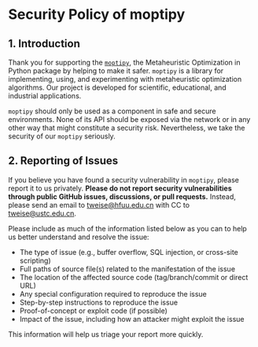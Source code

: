 # Security Policy of moptipy

## 1. Introduction

Thank you for supporting the [`moptipy`](https://thomasweise.github.io/moptipy), the Metaheuristic Optimization in Python package by helping to make it safer.
`moptipy` is a library for implementing, using, and experimenting with metaheuristic optimization algorithms.
Our project is developed for scientific, educational, and industrial applications.

`moptipy` should only be used as a component in safe and secure environments.
None of its API should be exposed via the network or in any other way that might constitute a security risk.
Nevertheless, we take the security of our `moptipy` seriously.


## 2. Reporting of Issues

If you believe you have found a security vulnerability in `moptipy`, please report it to us privately.
**Please do not report security vulnerabilities through public GitHub issues, discussions, or pull requests.**
Instead, please send an email to <a href="mailto:tweise@hfuu.edu.cn">tweise@hfuu.edu.cn</a> with CC to <a href="mailto:tweise@ustc.edu.cn">tweise@ustc.edu.cn</a>.

Please include as much of the information listed below as you can to help us better understand and resolve the issue:

- The type of issue (e.g., buffer overflow, SQL injection, or cross-site scripting)
- Full paths of source file(s) related to the manifestation of the issue
- The location of the affected source code (tag/branch/commit or direct URL)
- Any special configuration required to reproduce the issue
- Step-by-step instructions to reproduce the issue
- Proof-of-concept or exploit code (if possible)
- Impact of the issue, including how an attacker might exploit the issue

This information will help us triage your report more quickly.
